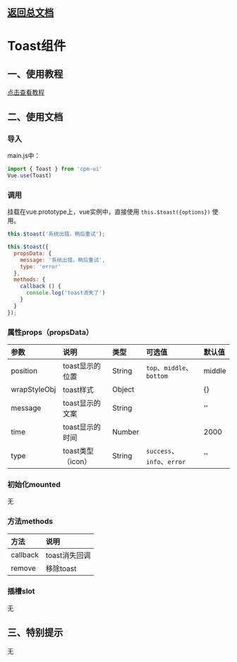 ## [返回总文档](https://github.com/cpm828/cpm-ui)


# Toast组件

## 一、使用教程
[点击查看教程](https://cpm828.github.io/cpm_ui/demo/index.html#/toast)


## 二、使用文档
### 导入
main.js中：
```js
import { Toast } from 'cpm-ui'
Vue.use(Toast)
```

### 调用
挂载在vue.prototype上，vue实例中，直接使用 `this.$toast({options})` 使用。
```js
this.$toast('系统出错，稍后重试');

this.$toast({
  propsData: {
    message: '系统出错，稍后重试',
    type: 'error'
  },
  methods: {
    callback () {
      console.log('toast消失了')
    }
  }
});
```


### 属性props（propsData）
|参数|说明|类型|可选值|默认值|
|:---|:---|:---|:---|:---|
|position|toast显示的位置|String|`top`、`middle`、`bottom`|middle|
|wrapStyleObj|toast样式|Object||{}|
|message|toast显示的文案|String||''|
|time|toast显示的时间|Number||2000|
|type|toast类型（icon）|String|`success`、`info`、`error`|''|


### 初始化mounted
无

### 方法methods
|方法|说明|
|:---|:---|
|callback|toast消失回调|
|remove|移除toast|

### 插槽slot
无



## 三、特别提示
无